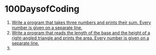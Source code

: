 # 100DaysofCoding

1) [Write a program that takes three numbers and prints their sum. Every number is given on a separate line.
](https://github.com/ashwinvishal26/100DaysofCoding/blob/master/1%201%20Input%20print%20Sum%20of%20three%20numbers.md)
2) [Write a program that reads the length of the base and the height of a right-angled triangle and prints the area. Every number is given on a separate line.](https://github.com/ashwinvishal26/100DaysofCoding/blob/master/1%202%20Input%20print%20Area%20of%20right%20triangle.md)
3) []()
